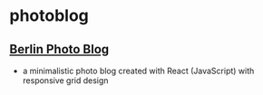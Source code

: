 # photoblog 

## [Berlin Photo Blog](https://marxtin.github.io/myPhotoBlog)

- a minimalistic photo blog created with React (JavaScript) with responsive grid design
